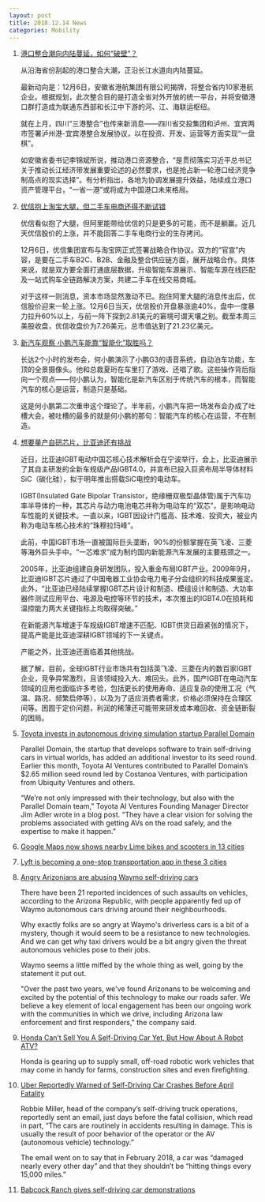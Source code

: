```yaml
---
layout: post
title: 2018.12.14 News
categories: Mobility
---
```


1. [港口整合潮向内陆蔓延，如何“破壁”？](https://www.huxiu.com/article/276447.html)

    从沿海省份刮起的港口整合大潮，正沿长江水道向内陆蔓延。

    最新动向是：12月6日，安徽省港航集团有限公司揭牌，将整合省内10家港航企业。根据规划，此次整合目的是打造全省对外开放的统一平台，并将安徽港口群打造成为联通东西部和长江中下游的河、江、海联运枢纽。

    就在上月，四川“三港整合”也传来新消息——四川省交投集团和泸州、宜宾两市签署泸州港-宜宾港整合发展协议，以在投资、开发、运营等方面实现“一盘棋”。

    如安徽省委书记李锦斌所说，推动港口资源整合，“是贯彻落实习近平总书记关于推动长江经济带发展重要论述的必然要求，也是抢占新一轮港口经济竞争制高点的现实选择”。有分析指出，各地为协调发展提升效益，陆续成立港口资产管理平台，“一省一港”或将成为中国港口未来格局。

2. [优信抱上淘宝大腿，但二手车电商还得不断试错](https://www.huxiu.com/article/276444.html)

    优信看似抱了大腿，但阿里能带给优信的只是更多的可能，而不是躺赢。近几天优信股价的上涨，并不能回答二手车电商行业的生存拷问。

    12月6日，优信集团宣布与淘宝网正式签署战略合作协议。双方的“官宣”内容，是要在二手车B2C、B2B、金融及整合供应链方面，展开战略合作。具体来说，就是双方要全面打通底层数据，升级智能车源展示、智能车源在线匹配及一站式购车全链路解决方案，共建二手车在线交易商城。

    对于这样一则消息，资本市场显然激动不已。抱住阿里大腿的消息传出后，优信股价迎来一轮上涨。12月6日当天，优信股价开盘暴涨逾40%，盘中一度暴力拉升60%以上，与前一阵下探到2.81美元的窘境可谓天壤之别。截至本周三美股收盘，优信收盘价为7.26美元，总市值达到了21.23亿美元。

3. [新汽车观察 小鹏汽车能靠“智能化”取胜吗？](https://36kr.com/p/5166859.html)

    长达2个小时的发布会，何小鹏演示了小鹏G3的语音系统，自动泊车功能，车顶的全景摄像头。他和总裁夏珩在车里打了游戏、还唱了歌。这些操作背后指向一个观点——何小鹏认为，智能化是新汽车区别于传统汽车的根本，而智能汽车的核心是运营，制造只是基础。

    这是何小鹏第二次重申这个理论了。半年前，小鹏汽车把一场发布会办成了吐槽大会。被吐槽的最多的就是何小鹏的那句：智能汽车的核心在运营，不在制造。

4. [想要量产自研芯片，比亚迪还有挑战](https://36kr.com/p/5166753.html)

    近日，比亚迪IGBT电动中国芯核心技术解析会在宁波举行，会上，比亚迪展示了其自主研发的全新车规级产品IGBT4.0，并宣布已投入巨资布局半导体材料SiC（碳化硅），拟于明年推出搭载SiC电控的电动车。

    IGBT(Insulated Gate Bipolar Transistor，绝缘栅双极型晶体管)属于汽车功率半导体的一种，其芯片与动力电池电芯并称为电动车的“双芯”，是影响电动车性能的关键技术。一直以来，IGBT因设计门槛高、技术难、投资大，被业内称为电动车核心技术的“珠穆拉玛峰”。

    此前，中国IGBT市场一直被国际巨头垄断，90%的份额掌握在英飞凌、三菱等海外巨头手中。“一芯难求”成为制约国内新能源汽车发展的主要瓶颈之一。

    2005年，比亚迪组建自身研发团队，投入重金布局IGBT产业。2009年9月，比亚迪IGBT芯片通过了中国电器工业协会电力电子分会组织的科技成果鉴定。此外，“比亚迪已经陆续掌握IGBT芯片设计和制造、模组设计和制造、大功率器件测试应用平台、电源及电控等环节的技术，本次推出的IGBT4.0在损耗和温控能力两大关键指标上均取得突破。”

    在新能源汽车增速于车规级IGBT增速不匹配、IGBT供货日趋紧张的情况下，提高产能是比亚迪深耕IGBT领域的下一关键点。

    产能之外，比亚迪还面临着其他挑战。

    据了解，目前，全球IGBT行业市场共有包括英飞凌、三菱在内的数百家IGBT企业，竞争异常激烈，且该领域投入大、难回头。此外，国产IGBT在电动汽车领域的应用也面临许多考验，包括更长的使用寿命、适应复杂的使用工况（气温、路况、频繁启停等），以及为了适应消费者需求，价格必须保持在合理区间等。困囿于定价问题，利润的稀薄还可能带来研发成本难回收、资金链断裂的困局。

5. [Toyota invests in autonomous driving simulation startup Parallel Domain](https://techcrunch.com/2018/12/13/toyota-invests-in-autonomous-driving-simulation-startup-parallel-domain/)

    Parallel Domain, the startup that develops software to train self-driving cars in virtual worlds, has added an additional investor to its seed round. Earlier this month, Toyota AI Ventures contributed to Parallel Domain’s $2.65 million seed round led by Costanoa Ventures, with participation from Ubiquity Ventures and others.

    “We’re not only impressed with their technology, but also with the Parallel Domain team,” Toyota AI Ventures Founding Manager Director Jim Adler wrote in a blog post. “They have a clear vision for solving the problems associated with getting AVs on the road safely, and the expertise to make it happen.”

6. [Google Maps now shows nearby Lime bikes and scooters in 13 cities](https://techcrunch.com/2018/12/13/google-maps-now-shows-nearby-lime-bikes-and-scooters-in-13-cities/)

7. [Lyft is becoming a one-stop transportation app in these 3 cities](https://techcrunch.com/2018/12/13/lyft-multimodal-app-transit-scooter-bike/)

8. [Angry Arizonians are abusing Waymo self-driving cars](https://www.theinquirer.net/inquirer/news/3068227/angry-arizonians-are-abusing-waymo-self-driving-cars)

    There have been 21 reported incidences of such assaults on vehicles, according to the Arizona Republic, with people apparently fed up of Waymo autonomous cars driving around their neighbourhoods.

    Why exactly folks are so angry at Waymo's driverless cars is a bit of a mystery, though it would seem to be a resistance to new technologies. And we can get why taxi drivers would be a bit angry given the threat autonomous vehicles pose to their jobs.

    Waymo seems a little miffed by the whole thing as well, going by the statement it put out.

    "Over the past two years, we've found Arizonans to be welcoming and excited by the potential of this technology to make our roads safer. We believe a key element of local engagement has been our ongoing work with the communities in which we drive, including Arizona law enforcement and first responders," the company said.

9. [Honda Can’t Sell You A Self-Driving Car Yet, But How About A Robot ATV?](https://www.forbes.com/sites/alanohnsman/2018/12/13/honda-cant-sell-you-a-self-driving-car-yet-but-how-about-a-robot-atv/#41aa5c8c1705)

    Honda is gearing up to supply small, off-road robotic work vehicles that may come in handy for farms, construction sites and even firefighting.

10. [Uber Reportedly Warned of Self-Driving Car Crashes Before April Fatality](http://fortune.com/2018/12/13/uber-self-driving-car-crashes/)

    Robbie Miller, head of the company’s self-driving truck operations, reportedly sent an email, just days before the fatal collision, which read in part, “The cars are routinely in accidents resulting in damage. This is usually the result of poor behavior of the operator or the AV (autonomous vehicle) technology.”

    The email went on to say that in February 2018, a car was “damaged nearly every other day” and that they shouldn’t be “hitting things every 15,000 miles.”

11. [Babcock Ranch gives self-driving car demonstrations](https://www.winknews.com/2018/12/12/babcock-ranch-gives-self-driving-car-demonstrations/)